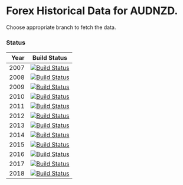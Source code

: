 # Forex Historical Data for AUDNZD.

Choose appropriate branch to fetch the data.

### Status

| Year | Build Status |
| ----:|:------------:|
| 2007 | [![Build Status](https://api.travis-ci.org/FX-Data/FX-Data-AUDNZD-DS.svg?branch=2007)](https://travis-ci.org/FX-Data/FX-Data-AUDNZD-DS/branches) |
| 2008 | [![Build Status](https://api.travis-ci.org/FX-Data/FX-Data-AUDNZD-DS.svg?branch=2008)](https://travis-ci.org/FX-Data/FX-Data-AUDNZD-DS/branches) |
| 2009 | [![Build Status](https://api.travis-ci.org/FX-Data/FX-Data-AUDNZD-DS.svg?branch=2009)](https://travis-ci.org/FX-Data/FX-Data-AUDNZD-DS/branches) |
| 2010 | [![Build Status](https://api.travis-ci.org/FX-Data/FX-Data-AUDNZD-DS.svg?branch=2010)](https://travis-ci.org/FX-Data/FX-Data-AUDNZD-DS/branches) |
| 2011 | [![Build Status](https://api.travis-ci.org/FX-Data/FX-Data-AUDNZD-DS.svg?branch=2011)](https://travis-ci.org/FX-Data/FX-Data-AUDNZD-DS/branches) |
| 2012 | [![Build Status](https://api.travis-ci.org/FX-Data/FX-Data-AUDNZD-DS.svg?branch=2012)](https://travis-ci.org/FX-Data/FX-Data-AUDNZD-DS/branches) |
| 2013 | [![Build Status](https://api.travis-ci.org/FX-Data/FX-Data-AUDNZD-DS.svg?branch=2013)](https://travis-ci.org/FX-Data/FX-Data-AUDNZD-DS/branches) |
| 2014 | [![Build Status](https://api.travis-ci.org/FX-Data/FX-Data-AUDNZD-DS.svg?branch=2014)](https://travis-ci.org/FX-Data/FX-Data-AUDNZD-DS/branches) |
| 2015 | [![Build Status](https://api.travis-ci.org/FX-Data/FX-Data-AUDNZD-DS.svg?branch=2015)](https://travis-ci.org/FX-Data/FX-Data-AUDNZD-DS/branches) |
| 2016 | [![Build Status](https://api.travis-ci.org/FX-Data/FX-Data-AUDNZD-DS.svg?branch=2016)](https://travis-ci.org/FX-Data/FX-Data-AUDNZD-DS/branches) |
| 2017 | [![Build Status](https://api.travis-ci.org/FX-Data/FX-Data-AUDNZD-DS.svg?branch=2017)](https://travis-ci.org/FX-Data/FX-Data-AUDNZD-DS/branches) |
| 2018 | [![Build Status](https://api.travis-ci.org/FX-Data/FX-Data-AUDNZD-DS.svg?branch=2018)](https://travis-ci.org/FX-Data/FX-Data-AUDNZD-DS/branches) |
